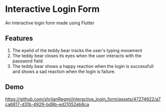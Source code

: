 # Interactive Login Form

An interactive login form made using Flutter

## Features
1. The eyelid of the teddy bear tracks the user's typing movement
2. The teddy bear closes its eyes when the user interacts with the password field
3. The teddy bear shows a happy reaction when the login is successfull and shows a sad reaction when the login is failure.

## Demo

https://github.com/shrijanRegmi/interactive_login_form/assets/47274622/a7ca6817-d31b-4929-bd9b-ed21052eb6ca

